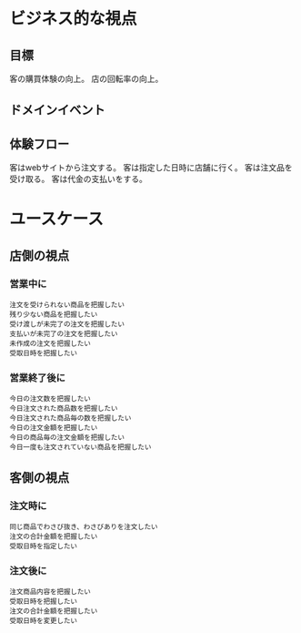 # ビジネス的な視点
## 目標
客の購買体験の向上。
店の回転率の向上。

## ドメインイベント


## 体験フロー
客はwebサイトから注文する。
客は指定した日時に店舗に行く。
客は注文品を受け取る。
客は代金の支払いをする。



# ユースケース
## 店側の視点
### 営業中に
    注文を受けられない商品を把握したい
    残り少ない商品を把握したい
    受け渡しが未完了の注文を把握したい
    支払いが未完了の注文を把握したい
    未作成の注文を把握したい
    受取日時を把握したい
### 営業終了後に
    今日の注文数を把握したい
    今日注文された商品数を把握したい
    今日注文された商品毎の数を把握したい
    今日の注文金額を把握したい
    今日の商品毎の注文金額を把握したい
    今日一度も注文されていない商品を把握したい
## 客側の視点
### 注文時に
    同じ商品でわさび抜き、わさびありを注文したい
    注文の合計金額を把握したい
    受取日時を指定したい
### 注文後に
    注文商品内容を把握したい
    受取日時を把握したい
    注文の合計金額を把握したい
    受取日時を変更したい
